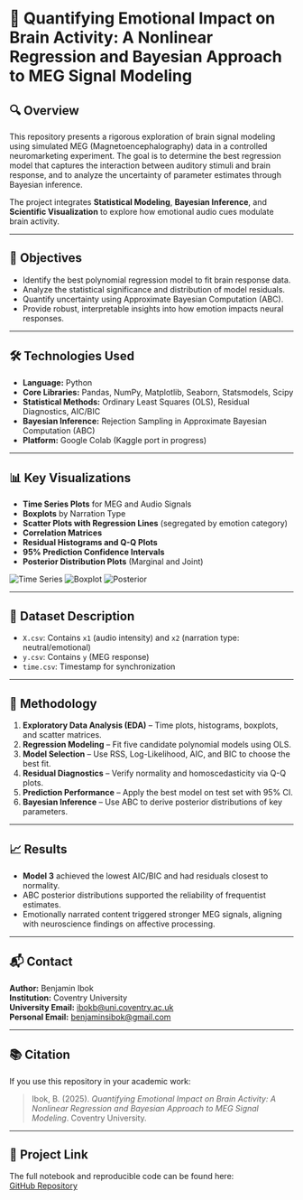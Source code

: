 
# 🧠 Quantifying Emotional Impact on Brain Activity: A Nonlinear Regression and Bayesian Approach to MEG Signal Modeling

## 🔍 Overview

This repository presents a rigorous exploration of brain signal modeling using simulated MEG (Magnetoencephalography) data in a controlled neuromarketing experiment. The goal is to determine the best regression model that captures the interaction between auditory stimuli and brain response, and to analyze the uncertainty of parameter estimates through Bayesian inference.

The project integrates **Statistical Modeling**, **Bayesian Inference**, and **Scientific Visualization** to explore how emotional audio cues modulate brain activity.

---

## 🎯 Objectives

- Identify the best polynomial regression model to fit brain response data.
- Analyze the statistical significance and distribution of model residuals.
- Quantify uncertainty using Approximate Bayesian Computation (ABC).
- Provide robust, interpretable insights into how emotion impacts neural responses.

---

## 🛠️ Technologies Used

- **Language:** Python
- **Core Libraries:** Pandas, NumPy, Matplotlib, Seaborn, Statsmodels, Scipy
- **Statistical Methods:** Ordinary Least Squares (OLS), Residual Diagnostics, AIC/BIC
- **Bayesian Inference:** Rejection Sampling in Approximate Bayesian Computation (ABC)
- **Platform:** Google Colab (Kaggle port in progress)

---

## 📊 Key Visualizations

- **Time Series Plots** for MEG and Audio Signals
- **Boxplots** by Narration Type
- **Scatter Plots with Regression Lines** (segregated by emotion category)
- **Correlation Matrices**
- **Residual Histograms and Q-Q Plots**
- **95% Prediction Confidence Intervals**
- **Posterior Distribution Plots** (Marginal and Joint)

![Time Series](outputs/time_series_meg_audio.png)
![Boxplot](outputs/boxplot_emotion_effect.png)
![Posterior](outputs/posterior_abc.png)

---

## 📁 Dataset Description

- `X.csv`: Contains `x1` (audio intensity) and `x2` (narration type: neutral/emotional)
- `y.csv`: Contains `y` (MEG response)
- `time.csv`: Timestamp for synchronization

---

## 🧪 Methodology

1. **Exploratory Data Analysis (EDA)** – Time plots, histograms, boxplots, and scatter matrices.
2. **Regression Modeling** – Fit five candidate polynomial models using OLS.
3. **Model Selection** – Use RSS, Log-Likelihood, AIC, and BIC to choose the best fit.
4. **Residual Diagnostics** – Verify normality and homoscedasticity via Q-Q plots.
5. **Prediction Performance** – Apply the best model on test set with 95% CI.
6. **Bayesian Inference** – Use ABC to derive posterior distributions of key parameters.

---

## 📈 Results

- **Model 3** achieved the lowest AIC/BIC and had residuals closest to normality.
- ABC posterior distributions supported the reliability of frequentist estimates.
- Emotionally narrated content triggered stronger MEG signals, aligning with neuroscience findings on affective processing.

---

## 📬 Contact

**Author:** Benjamin Ibok  
**Institution:** Coventry University  
**University Email:** ibokb@uni.coventry.ac.uk  
**Personal Email:** benjaminsibok@gmail.com  

---

## 📚 Citation

If you use this repository in your academic work:

> Ibok, B. (2025). *Quantifying Emotional Impact on Brain Activity: A Nonlinear Regression and Bayesian Approach to MEG Signal Modeling*. Coventry University.

---

## 🔗 Project Link

The full notebook and reproducible code can be found here:  
[GitHub Repository](https://github.com/JaminUbuntu/IBOK_STA/blob/main/real_IBOKb_STA_CW.ipynb)
